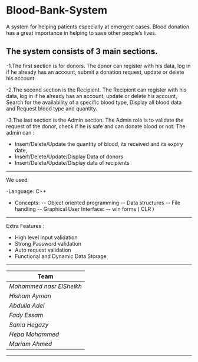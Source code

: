 # Blood-Bank-System


A system for helping patients especially at emergent cases. Blood donation has a great
importance in helping to save other people’s lives. 
## The system consists of 3 main sections.
-1.The first section is for donors. The donor can register with his data, log in if he already has an account, submit a donation request, update or delete his account.

-2.The second section is the Recipient.
The Recipient can register with his data, log in if he already has an account, update or delete his account, Search for the availability of a specific blood type, Display all blood data and Request blood type and quantity.

-3.The last section is the Admin section.
The Admin role is to validate the request of the donor, check if he is safe and can donate blood or not.
The admin can :
-	Insert/Delete/Update the quantity of blood, its received and its expiry date,
-	Insert/Delete/Update/Display Data of donors
-	Insert/Delete/Update/Display data of recipients 

---
We used:

-Language:
C++
-	Concepts:
--	Object oriented programming
--	Data structures
--	File handling
 -- Graphical User Interface:
--	win forms ( CLR ) 

---
Extra Features :
-	High level Input validation
-	Strong Password validation 
-	Auto request validation
-	Functional and Dynamic Data Storage

---

|  Team                        | 
| ---------------------------- | 
| *Mohammed nasr ElSheikh*     | 
| *Hisham Ayman*               | 
| *Abdulla Adel*               | 
| *Fady Essam*                 | 
| *Sama Hegazy*                | 
| *Heba Mohammed*  
|*Mariam Ahmed*                |

---



